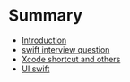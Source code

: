 # Summary

* [Introduction](README.md)
* [swift interview question](swift-interview-question.md)
* [Xcode shortcut and others](xcode-shortcut-and-others.md)
* [UI swift](ui-swift.md)

